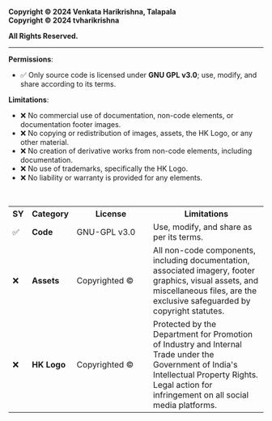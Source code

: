 **Copyright © 2024 Venkata Harikrishna, Talapala**  
**Copyright © 2024 tvharikrishna**

**All Rights Reserved.**

---

**Permissions**:
- ✅ Only source code is licensed under **GNU GPL v3.0**; use, modify, and share according to its terms.

**Limitations**:
- ❌ No commercial use of documentation, non-code elements, or documentation footer images.
- ❌ No copying or redistribution of images, assets, the HK Logo, or any other material.
- ❌ No creation of derivative works from non-code elements, including documentation.
- ❌ No use of trademarks, specifically the HK Logo.
- ❌ No liability or warranty is provided for any elements.

<br>

<table>
  <tr>
    <th>SY</th>
    <th>Category</th>
    <th width="135px">License</th>
    <th>Limitations</th>
  </tr>
  <tr>
    <td>✅</td>
    <td><strong>Code</strong></td>
    <td>GNU-GPL v3.0</td>
    <td>Use, modify, and share as per its terms.</td>
  </tr>
  <tr>
    <td>❌</td>
    <td><strong>Assets</strong></td>
    <td>Copyrighted ©</td>
    <td> All non-code components, including documentation, associated imagery, footer graphics, visual assets, and miscellaneous files, are the exclusive safeguarded by copyright statutes.</td>
  </tr>
  <tr>
    <td>❌</td>
    <td><strong>HK Logo</strong></td>
    <td>Copyrighted ©</td>
    <td>Protected by the Department for Promotion of Industry and Internal Trade under the Government of India's Intellectual Property Rights. Legal action for infringement on all social media platforms.</td>
  </tr>
</table>
